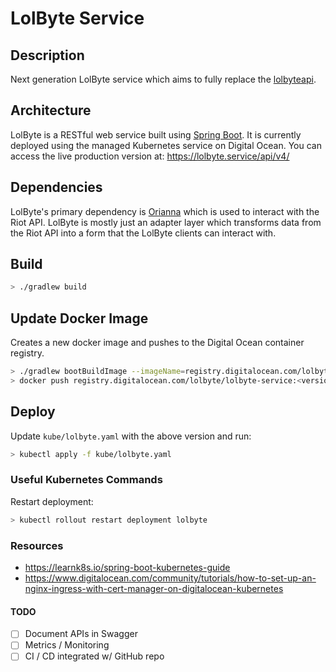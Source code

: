 # LolByte Service

## Description

Next generation LolByte service which aims to fully replace the [lolbyteapi](https://github.com/ACSchott526/lolbyteapi).

## Architecture

LolByte is a RESTful web service built using [Spring Boot](https://spring.io/projects/spring-boot). It is currently deployed using the managed Kubernetes service on Digital Ocean. You can access the live production version at: https://lolbyte.service/api/v4/

## Dependencies

LolByte's primary dependency is [Orianna](https://github.com/meraki-analytics/orianna) which is used to interact with the Riot API. LolByte is mostly just an adapter layer which transforms data from the Riot API into a form that the LolByte clients can interact with.

## Build

```bash
> ./gradlew build
```

## Update Docker Image

Creates a new docker image and pushes to the Digital Ocean container registry.

```bash
> ./gradlew bootBuildImage --imageName=registry.digitalocean.com/lolbyte/lolbyte-service:<version>
> docker push registry.digitalocean.com/lolbyte/lolbyte-service:<version>
```

## Deploy

Update `kube/lolbyte.yaml` with the above version and run:

```bash
> kubectl apply -f kube/lolbyte.yaml
```

### Useful Kubernetes Commands

Restart deployment:

```bash
> kubectl rollout restart deployment lolbyte
```

### Resources

- https://learnk8s.io/spring-boot-kubernetes-guide
- https://www.digitalocean.com/community/tutorials/how-to-set-up-an-nginx-ingress-with-cert-manager-on-digitalocean-kubernetes

#### TODO

- [ ] Document APIs in Swagger
- [ ] Metrics / Monitoring
- [ ] CI / CD integrated w/ GitHub repo